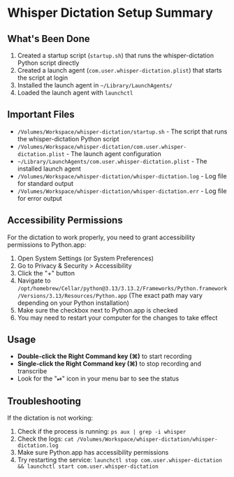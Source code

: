 # Whisper Dictation Setup Summary

## What's Been Done

1. Created a startup script (`startup.sh`) that runs the whisper-dictation Python script directly
2. Created a launch agent (`com.user.whisper-dictation.plist`) that starts the script at login
3. Installed the launch agent in `~/Library/LaunchAgents/`
4. Loaded the launch agent with `launchctl`

## Important Files

- `/Volumes/Workspace/whisper-dictation/startup.sh` - The script that runs the whisper-dictation Python script
- `/Volumes/Workspace/whisper-dictation/com.user.whisper-dictation.plist` - The launch agent configuration
- `~/Library/LaunchAgents/com.user.whisper-dictation.plist` - The installed launch agent
- `/Volumes/Workspace/whisper-dictation/whisper-dictation.log` - Log file for standard output
- `/Volumes/Workspace/whisper-dictation/whisper-dictation.err` - Log file for error output

## Accessibility Permissions

For the dictation to work properly, you need to grant accessibility permissions to Python.app:

1. Open System Settings (or System Preferences)
2. Go to Privacy & Security > Accessibility
3. Click the "+" button
4. Navigate to `/opt/homebrew/Cellar/python@3.13/3.13.2/Frameworks/Python.framework/Versions/3.13/Resources/Python.app`
   (The exact path may vary depending on your Python installation)
5. Make sure the checkbox next to Python.app is checked
6. You may need to restart your computer for the changes to take effect

## Usage

- **Double-click the Right Command key (⌘)** to start recording
- **Single-click the Right Command key (⌘)** to stop recording and transcribe
- Look for the "⏯" icon in your menu bar to see the status

## Troubleshooting

If the dictation is not working:

1. Check if the process is running: `ps aux | grep -i whisper`
2. Check the logs: `cat /Volumes/Workspace/whisper-dictation/whisper-dictation.log`
3. Make sure Python.app has accessibility permissions
4. Try restarting the service: `launchctl stop com.user.whisper-dictation && launchctl start com.user.whisper-dictation` 